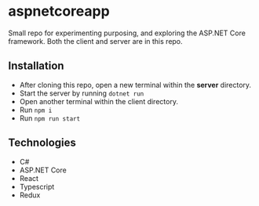 # aspnetcoreapp

Small repo for experimenting purposing, and exploring the ASP.NET Core framework.
Both the client and server are in this repo.

## Installation

- After cloning this repo, open a new terminal within the **server** directory.
- Start the server by running `dotnet run`
- Open another terminal within the client directory.
- Run `npm i`
- Run `npm run start`

## Technologies

- C#
- ASP.NET Core
- React
- Typescript
- Redux
